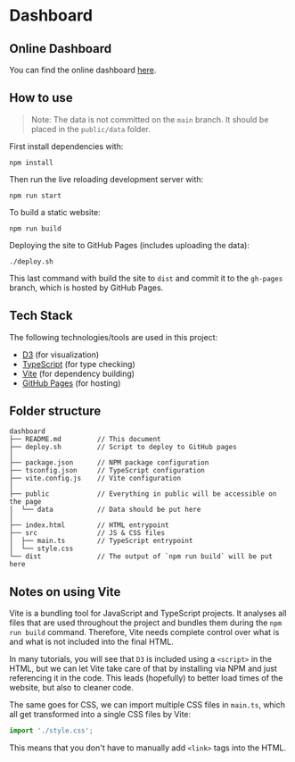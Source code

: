 # Dashboard

## Online Dashboard

You can find the online dashboard [here](https://datavis-group-18.github.io/dashboard/).

## How to use
> Note: The data is not committed on the `main` branch. It should be placed in the `public/data` folder.

First install dependencies with:
```console
npm install
```

Then run the live reloading development server with:
```console
npm run start
```

To build a static website:
```console
npm run build
```

Deploying the site to GitHub Pages (includes uploading the data):
```console
./deploy.sh
```

This last command with build the site to `dist` and commit it to the `gh-pages` branch, which is hosted by GitHub Pages.

## Tech Stack
The following technologies/tools are used in this project:
- [D3](https://d3js.org/) (for visualization)
- [TypeScript](https://www.typescriptlang.org/) (for type checking)
- [Vite](https://vitejs.dev/) (for dependency building)
- [GitHub Pages](https://docs.github.com/en/pages/getting-started-with-github-pages/about-github-pages) (for hosting)

## Folder structure
```
dashboard
├── README.md         // This document
├── deploy.sh         // Script to deploy to GitHub pages
│
├── package.json      // NPM package configuration
├── tsconfig.json     // TypeScript configuration
├── vite.config.js    // Vite configuration
│
├── public            // Everything in public will be accessible on the page
│  └── data           // Data should be put here
│
├── index.html        // HTML entrypoint
├── src               // JS & CSS files
│  ├── main.ts        // TypeScript entrypoint
│  └── style.css
└── dist              // The output of `npm run build` will be put here
```

## Notes on using Vite
Vite is a bundling tool for JavaScript and TypeScript projects. It analyses all files that are used throughout the project and bundles them during the `npm run build` command. Therefore, Vite needs complete control over what is and what is not included into the final HTML.

In many tutorials, you will see that `D3` is included using a `<script>` in the HTML, but we can let Vite take care of that by installing via NPM and just referencing it in the code. This leads (hopefully) to better load times of the website, but also to cleaner code.

The same goes for CSS, we can import multiple CSS files in `main.ts`, which all get transformed into a single CSS files by Vite:
```ts
import './style.css';
```
This means that you don't have to manually add `<link>` tags into the HTML.






